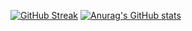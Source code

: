 [![GitHub Streak](https://streak-stats.demolab.com?user=dylanhan99&theme=synthwave&border_radius=25&date_format=j%20M%5B%20Y%5D&fire=EE8439)](https://git.io/streak-stats)
[![Anurag's GitHub stats](https://github-readme-stats.vercel.app/api?username=dylanhan99&show_icons=true&theme=synthwave&count_private=true)](https://github.com/anuraghazra/github-readme-stats)
